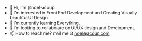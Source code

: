 - 👋 Hi, I’m @noel-acoup
- 👀 I’m interested in Front End Development and Creating Visually beautiful UI Design
- 🌱 I’m currently learning Everything.
- 💞️ I’m looking to collaborate on UI/UX design and Development.
- 📫 How to reach me? mail me at noel@acoup.com

<!---
noel-acoup/noel-acoup is a ✨ special ✨ repository because its `README.md` (this file) appears on your GitHub profile.
You can click the Preview link to take a look at your changes.
--->
